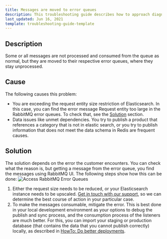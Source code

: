 ```yaml
---
title: Messages are moved to error queues
description: This troubleshooting guide describes how to approach diagnosing why messages are moved to error queues in RabbitMQ
last_updated: Jun 16, 2021
template: troubleshooting-guide-template
---
```


## Description

Some or all messages are not processed and consumed from the queue as normal, but they are moved to their respective error queues, where they stay unprocessed.

## Cause

The following causes this problem:
* You are exceeding the request entity size restriction of Elasticsearch. In this case, you can find the error message Request entity too large in the RabbitMQ error queues. To check that, see the [Solution](#solution) section.
* Data issues like unmet dependencies. You try to publish a product that references a category that is not in elastic search, or you try to publish information that does not meet the data schema in Redis are frequent causes.

## Solution

The solution depends on the error the customer encounters. You can check what the reason is, but getting a message from the error queue, you find the messages using RabbitMQ UI. The following steps show how this can be done:
![Access RabbitMQ Error Queues](https://spryker.s3.eu-central-1.amazonaws.com/docs/scos/dev/troubleshooting/troubleshooting-general-technical-issues/rabbit_mq_troubleshooting_access-rabbitmq-error-queues.gif "Access RabbitMQ Error Queues")
1. Either the request size needs to be reduced, or your Elasticsearch instance needs to be upscaled. [Get in touch with our support](https://spryker.force.com/support/s/), so we can determine the best course of action in your particular case.
2. To make the messages consumable, mitigate the error. This is best done in your local development environment as your options to debug the publish and sync process, and the consumption process of the listeners are much better. For this, you can import your staging or production database (that contains the data that you cannot publish correctly) locally, as described in [HowTo: Do better deployments](https://docs.spryker.com/docs/scos/dev/tutorials-and-howtos/howtos/howto-do-better-deployments.html#ingest-staging-or-production-data).
